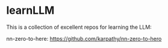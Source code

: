 # learnLLM
This is a collection of excellent repos for learning the LLM:

nn-zero-to-here:
https://github.com/karpathy/nn-zero-to-hero